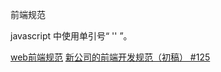 前端规范


javascript 中使用单引号“ '' ”。

[web前端规范](http://www.jianshu.com/p/8d291d823cc0# "web前端规范")
[新公司的前端开发规范（初稿） #125](https://github.com/mishe/blog/issues/125 "前端开发 @ 资邦集团（上海）")
[]( "")
[]( "")
[]( "")
[]( "")